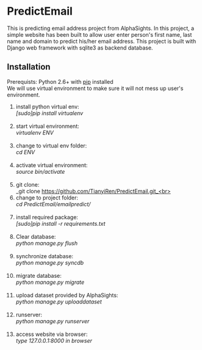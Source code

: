 PredictEmail
============

This is predicting email address project from AlphaSights. In this project, a simple website has been built to allow user enter person's first name, last name and domain to predict his/her email address. This project is built with Django web framework with sqlite3 as backend database. 

## Installation

Prerequists: Python 2.6+ with [pip](https://pip.pypa.io/en/latest/installing.html#install-pip) installed<br>
We will use virtual environment to make sure it will not mess up user's environment.<br>
1. install python virtual env:<br>
	_[sudo]pip install virtualenv_<br><br>
2. start virtual environment:<br>
	_virtualenv ENV_<br><br>
3. change to virtual env folder:<br>
	_cd ENV_<br><br>
4. activate virtual environment:<br>
	_source bin/activate_<br><br>
5. git clone:<br>
	_git clone https://github.com/TianyiRen/PredictEmail.git_<br><br>
6. change to project folder:<br>
	_cd PredictEmail/emailpredict/_<br><br>
7. install required package:<br>
	_[sudo]pip install -r requirements.txt_<br><br>
8. Clear database:<br>
	_python manage.py flush_<br><br>
9. synchronize database:<br>
	_python manage.py syncdb_<br><br>
10. migrate database:<br>
	_python manage.py migrate_<br><br>
11. upload dataset provided by AlphaSights:<br>
	_python manage.py uploaddataset_<br><br>
12. runserver:<br>
	_python manage.py runserver_<br><br>
13. access website via browser:<br>
	_type 127.0.0.1:8000 in browser_<br><br>
